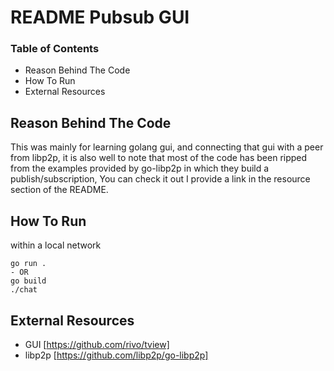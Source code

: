 # README Pubsub GUI

### Table of Contents
* Reason Behind The Code
* How To Run
* External Resources

## Reason Behind The Code

This was mainly for learning golang gui, and connecting that gui with a peer from libp2p, it is also well to note that most of the code has been ripped from the examples provided by go-libp2p in which they build a publish/subscription, You can check it out I provide a link in the resource section of the README.


## How To Run

within a local network

```
go run .
- OR
go build
./chat
```


## External Resources

* GUI [https://github.com/rivo/tview]
* libp2p [https://github.com/libp2p/go-libp2p]
